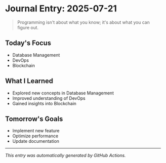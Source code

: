 # Journal Entry: 2025-07-21

> Programming isn't about what you know; it's about what you can figure out.

## Today's Focus
- Database Management
- DevOps
- Blockchain

## What I Learned
- Explored new concepts in Database Management
- Improved understanding of DevOps
- Gained insights into Blockchain

## Tomorrow's Goals
- Implement new feature
- Optimize performance
- Update documentation

---
*This entry was automatically generated by GitHub Actions.*